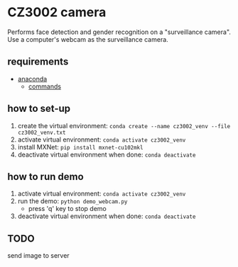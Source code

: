 # CZ3002 camera

Performs face detection and gender recognition on a "surveillance camera".
Use a computer's webcam as the surveillance camera.

## requirements

- [anaconda](https://docs.anaconda.com/anaconda/install/)
  - [commands](https://docs.conda.io/projects/conda/en/4.6.0/_downloads/52a95608c49671267e40c689e0bc00ca/conda-cheatsheet.pdf)

## how to set-up

1. create the virtual environment: `conda create --name cz3002_venv --file cz3002_venv.txt`
2. activate virtual environment: `conda activate cz3002_venv`
3. install MXNet: `pip install mxnet-cu102mkl`
4. deactivate virtual environment when done: `conda deactivate`

## how to run demo

1. activate virtual environment: `conda activate cz3002_venv`
2. run the demo: `python demo_webcam.py`
    - press 'q' key to stop demo
3. deactivate virtual environment when done: `conda deactivate`

## TODO

send image to server
